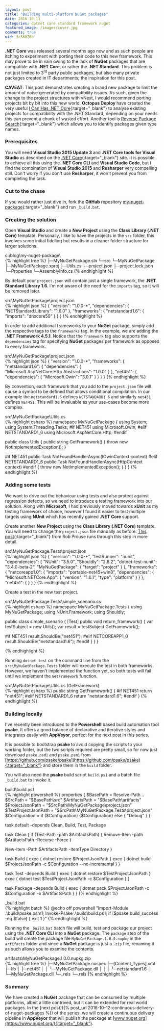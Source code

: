 ```yaml
---
layout: post
title: "Building multi-platform NuGet packages"
date: 2016-10-11
categories: dotnet core standard framework nuget
featured_image: /images/cover.jpg
comments: true
uid: 3c56078b
---
```

**.NET Core** was released several months ago now and as such people are itching to experiment with porting their code to this new framework. This may prove to be in vain owing to the lack of **NuGet** packages that are compatible with **.NET Core**, or rather the **.NET Standard**. This problem is not just limited to 3<sup>rd</sup> party public packages, but also many private packages created in IT departments; the inspiration for this post.

**CAVEAT**: This post demonstrates creating a brand new package to limit the amount of noise generated by compatibility issues. As such, given the change to the project structures with vNext, I would recommend porting projects bit by bit into this new world. **Octopus Deploy** have created the very useful [I Can Has .NET Core](https://icanhasdot.net/){:target="_blank"} to analyse existing projects for compatibility with the .NET Standard, depending on your needs this can prevent a chunk of wasted effort. Another tool is [Reverse Package Search](https://packagesearch.azurewebsites.net/){:target="_blank"} which allows you to identify packages given type names.

### Prerequisites
You will need **Visual Studio 2015 Update 3** and **.NET Core tools for Visual Studio** as described on the [.NET Core](https://www.microsoft.com/net/core#windows){:target="_blank"} site. It is possible to achieve all this using the **.NET Core CLI** and **Visual Studio Code**, but I find the combination of **Visual Studio 2015** and **Resharper** very compelling still. Don't worry if you don't use **Resharper**, it won't prevent you from completing the task.

### Cut to the chase
If you would rather just dive in, fork the **GitHub** repository [my-nuget-package](https://github.com/acraven/my-nuget-package){:target="_blank"} and run `_build.bat`.

### Creating the solution
Open **Visual Studio** and create a **New Project** using the **Class Library (.NET Core)** template. Personally, I like to have the projects in the `src` folder, this involves some initial fiddling but results in a cleaner folder structure for larger solutions.

<div class="figcaption">c:\blog\my-nuget-package\</div>
{% highlight tree %}
 ├─MyNuGetPackage.sln
 └─src
    └─MyNuGetPackage
       ├─MyNuGetPackage.xproj
       ├─Utils.cs
       ├─project.json
       ├─project.lock.json
       └─Properties
          └─AssemblyInfo.cs
{% endhighlight %}

By default your `project.json` will contain just a single framework, the **.NET Standard Library 1.6**. I'm not aware of the need for the `imports` tag, so it will be removed later.

<div class="figcaption">src\MyNuGetPackage\project.json</div>
{% highlight json %}
{
   "version": "1.0.0-*",
   "dependencies": {
      "NETStandard.Library": "1.6.0"
   },
   "frameworks": {
      "netstandard1.6": {
         "imports": "dnxcore50"
      }
   }
}
{% endhighlight %}

In order to add additional frameworks to your **NuGet** package, simply add the respective tags to the `frameworks` tag. In the example, we are adding the **.NET Framework 4.5.1**. Notice that the `framework` tag also supports the `dependencies` tag for specifying **NuGet** packages per framework as opposed to every framework.

<div class="figcaption">src\MyNuGetPackage\project.json</div>
{% highlight json %}
{
   "version": "1.0.0-*",
   "frameworks": {
      "netstandard1.6": {
         "dependencies": {
            "Microsoft.AspNetCore.Http.Abstractions": "1.0.0"
         }
      },
      "net451": {
         "dependencies": {
            "Microsoft.Owin": "3.0.1"
         }
      }
   }
}
{% endhighlight %}

By convention, each framework that you add to the `project.json` file will cause a symbol to be defined that allows conditional compilation. In our example the `netstandard1.6` defines `NETSTANDARD1_6` and similarly `net451` defines `NET451`. This will be invaluable as your use-cases become more complex.

<div class="figcaption">src\MyNuGetPackage\Utils.cs</div>
{% highlight csharp %}
namespace MyNuGetPackage
{
   using System;
   using System.Threading.Tasks;
#if NET451
   using Microsoft.Owin;
#elif NETSTANDARD1_6
   using Microsoft.AspNetCore.Http;
#endif

   public class Utils
   {
      public string GetFramework()
      {
         throw new NotImplementedException();
      }

#if NET451
      public Task NotFoundHandlerAsync(IOwinContext context)
#elif NETSTANDARD1_6
      public Task NotFoundHandlerAsync(HttpContext context)
#endif
      {
         throw new NotImplementedException();
      }
   }
}
{% endhighlight %}

### Adding some tests
We want to drive out the behaviour using tests and also protect against regression defects, so we need to introduce a testing framework into our solution. Along with **Microsoft**, I had previously moved towards **xUnit** as my testing framework of choice, however I found it easier to test multiple targets using **NUnit** which has recently gained **.NET Core** support.

Create another **New Project** using the **Class Library (.NET Core)** template. You will need to change the `project.json` file manually as before. [This post](http://www.alteridem.net/2016/06/18/nunit-3-testing-net-core-rc2/){:target="_blank"} from Rob Prouse runs through this step in more detail.

<div class="figcaption">src\MyNuGetPackage.Tests\project.json</div>
{% highlight json %}
{
   "version": "1.0.0-*",
   "testRunner": "nunit",
   "dependencies": {
      "NUnit": "3.5.0",
      "Shouldly": "2.8.2",
      "dotnet-test-nunit": "3.4.0-beta-2",
      "MyNuGetPackage": {
         "target": "project"
      }
   },
   "frameworks": {
      "netcoreapp1.0": {
         "imports": "portable-net45+win8",
         "dependencies": {
            "Microsoft.NETCore.App": {
               "version": "1.0.1",
               "type": "platform"
            }
         }
      },
      "net451": { }
   }
}
{% endhighlight %}

Create a test in the new test project.

<div class="figcaption">src\MyNuGetPackage.Tests\simple_scenario.cs</div>
{% highlight csharp %}
namespace MyNuGetPackage.Tests
{
   using MyNuGetPackage;
   using NUnit.Framework;
   using Shouldly;

   public class simple_scenario
   {
      [Test]
      public void return_framework()
      {
         var testSubject = new Utils();
         var result = testSubject.GetFramework();

#if NET451
         result.ShouldBe("net451");
#elif NETCOREAPP1_0
         result.ShouldBe("netstandard1.6");
#endif
      }
   }
}

{% endhighlight %}

Running `dotnet test` on the command line from the `src\MyNuGetPackage.Tests` folder will execute the test in both frameworks. However, we haven't implemented the function yet, so both tests will fail until we implement the `GetFramework` function.

<div class="figcaption">src\MyNuGetPackage\Utils.cs (GetFramework)</div>
{% highlight csharp %}
      public string GetFramework()
      {
#if NET451
         return "net451";
#elif NETSTANDARD1_6
         return "netstandard1.6";
#endif
      }
{% endhighlight %}

### Building locally
I've recently been introduced to the **Powershell** based build automation tool **psake**. It offers a good balance of declarative and iterative styles and integrates easily with **AppVeyor**, perfect for the next post in this series.

It is possible to bootstrap **psake** to avoid copying the scripts to your working folder, but the two scripts required are pretty small, so for now just download `psake.psd1` and `psake.psm1` from [https://github.com/psake/psake](https://github.com/psake/psake){:target="_blank"} and store them in the `build` folder.

You will also need the **psake** build script `build.ps1` and a batch file `_build.bat` to invoke it.

<div class="figcaption">build\build.ps1</div>
{% highlight powershell %}
properties {
   $BasePath = Resolve-Path ..
   $SrcPath = "$BasePath\src"
   $ArtifactsPath = "$BasePath\artifacts"
   $ProjectJsonPath = "$SrcPath\MyNuGetPackage\project.json"
   $TestProjectJsonPath = "$SrcPath\MyNuGetPackage.Tests\project.json"
   $Configuration = if ($Configuration) {$Configuration} else { "Debug" }
}

task default -depends Clean, Build, Test, Package

task Clean {
   if (Test-Path -path $ArtifactsPath)
   {
      Remove-Item -path $ArtifactsPath -Recurse -Force
   }

   New-Item -Path $ArtifactsPath -ItemType Directory
}

task Build {
   exec { dotnet restore $ProjectJsonPath }
   exec { dotnet build $ProjectJsonPath -c $Configuration --no-incremental }
}

task Test -depends Build {
   exec { dotnet restore $TestProjectJsonPath }
   exec { dotnet test $TestProjectJsonPath -c $Configuration }
}

task Package -depends Build {
   exec { dotnet pack $ProjectJsonPath -c $Configuration -o $ArtifactsPath }
}
{% endhighlight %}

<div class="figcaption">_build.bat</div>
{% highlight batch %}
@echo off
powershell "Import-Module .\build\psake.psm1; Invoke-Psake .\build\build.ps1; if ($psake.build_success -eq $false) { exit 1 }"
{% endhighlight %}

Running the `_build.bat` batch file will build, test and package our project using the **.NET Core CLI** into a **NuGet** package. The `package` step of the build will create the package file `MyNuGetPackage.1.0.0.nupkg` in the `artifacts` folder and since a **NuGet** package is just a `.zip` file, renaming it as such allows you to examine the contents.

<div class="figcaption">artifacts\MyNuGetPackage.1.0.0.nupkg.zip</div>
{% highlight tree %}
 ├─MyNuGetPackage.nuspec
 ├─[Content_Types].xml
 ├─lib
 │  ├─net451
 │  │  └─MyNuGetPackage.dll
 │  │
 │  └─netstandard1.6
 │     └─MyNuGetPackage.dll
 └─_rels
    └─.rels
{% endhighlight %}

### Summary
We have created a **NuGet** package that can be consumed by multiple platforms, albeit a little contrived, but it can be extended for real world packages. In the [next post]({% post_url 2016-10-12-continuous-delivery-of-nuget-packages %}) of the series, we will create a continuous delivery pipeline in **AppVeyor** that will publish the package at [www.nuget.org](https://www.nuget.org/){:target="_blank"}.
